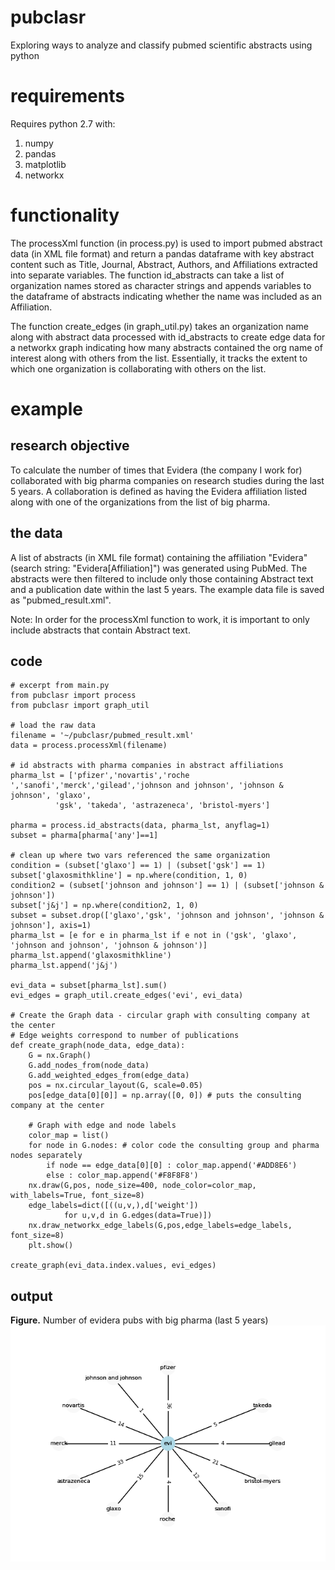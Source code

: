 # pubclasr
Exploring ways to analyze and classify pubmed scientific abstracts using python
# requirements
Requires python 2.7 with:
1. numpy
2. pandas
3. matplotlib
4. networkx
# functionality
The processXml function (in process.py) is used to import pubmed abstract data (in XML file format) and return a pandas dataframe with key abstract content such as Title, Journal, Abstract, Authors, and Affiliations extracted into separate variables. The function id_abstracts can take a list of organization names stored as character strings and appends variables to the dataframe of abstracts indicating whether the name was included as an Affiliation.

The function create_edges (in graph_util.py) takes an organization name along with abstract data processed with id_abstracts to create edge data for a networkx graph indicating how many abstracts contained the org name of interest along with others from the list. Essentially, it tracks the extent to which one organization is collaborating with others on the list.
# example
## research objective
To calculate the number of times that Evidera (the company I work for) collaborated with big pharma companies on research studies during the last 5 years. A collaboration is defined as having the Evidera affiliation listed along with one of the organizations from the list of big pharma. 
## the data
A list of abstracts (in XML file format) containing the affiliation "Evidera" (search string: "Evidera[Affiliation]") was generated using PubMed. The abstracts were then filtered to include only those containing Abstract text and a publication date within the last 5 years. The example data file is saved as "pubmed_result.xml". 

Note: In order for the processXml function to work, it is important to only include abstracts that contain Abstract text.
## code
    # excerpt from main.py
    from pubclasr import process
    from pubclasr import graph_util

    # load the raw data
    filename = '~/pubclasr/pubmed_result.xml'
    data = process.processXml(filename)
    
    # id abstracts with pharma companies in abstract affiliations
    pharma_lst = ['pfizer','novartis','roche ','sanofi','merck','gilead','johnson and johnson', 'johnson & johnson', 'glaxo', 
              'gsk', 'takeda', 'astrazeneca', 'bristol-myers']
              
    pharma = process.id_abstracts(data, pharma_lst, anyflag=1)
    subset = pharma[pharma['any']==1]

    # clean up where two vars referenced the same organization
    condition = (subset['glaxo'] == 1) | (subset['gsk'] == 1)
    subset['glaxosmithkline'] = np.where(condition, 1, 0) 
    condition2 = (subset['johnson and johnson'] == 1) | (subset['johnson & johnson'])
    subset['j&j'] = np.where(condition2, 1, 0) 
    subset = subset.drop(['glaxo','gsk', 'johnson and johnson', 'johnson & johnson'], axis=1)
    pharma_lst = [e for e in pharma_lst if e not in ('gsk', 'glaxo', 'johnson and johnson', 'johnson & johnson')]
    pharma_lst.append('glaxosmithkline')
    pharma_lst.append('j&j')

    evi_data = subset[pharma_lst].sum()
    evi_edges = graph_util.create_edges('evi', evi_data)

    # Create the Graph data - circular graph with consulting company at the center
    # Edge weights correspond to number of publications
    def create_graph(node_data, edge_data):
        G = nx.Graph()
        G.add_nodes_from(node_data)
        G.add_weighted_edges_from(edge_data)
        pos = nx.circular_layout(G, scale=0.05)
        pos[edge_data[0][0]] = np.array([0, 0]) # puts the consulting company at the center

        # Graph with edge and node labels
        color_map = list()
        for node in G.nodes: # color code the consulting group and pharma nodes separately
            if node == edge_data[0][0] : color_map.append('#ADD8E6')
            else : color_map.append('#F8F8F8')
        nx.draw(G,pos, node_size=400, node_color=color_map, with_labels=True, font_size=8)
        edge_labels=dict([((u,v,),d['weight'])
                for u,v,d in G.edges(data=True)])
        nx.draw_networkx_edge_labels(G,pos,edge_labels=edge_labels, font_size=8)
        plt.show()
        
    create_graph(evi_data.index.values, evi_edges)
 ## output   
 **Figure.** Number of evidera pubs with big pharma (last 5 years)
![alt text](https://github.com/mstokes607/pubclasr/blob/master/pubclasr/evi_graph.png)
